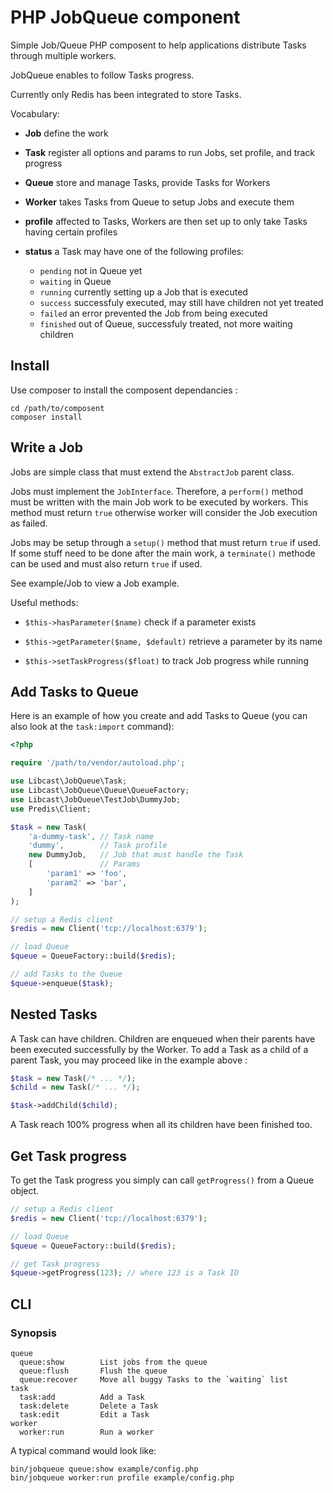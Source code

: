 PHP JobQueue component
======================

Simple Job/Queue PHP composent to help applications distribute Tasks through
multiple workers.

JobQueue enables to follow Tasks progress.

Currently only Redis has been integrated to store Tasks.

Vocabulary:

  * **Job** define the work

  * **Task** register all options and params to run Jobs, set profile, and
    track progress

  * **Queue** store and manage Tasks, provide Tasks for Workers

  * **Worker** takes Tasks from Queue to setup Jobs and execute them

  * **profile** affected to Tasks, Workers are then set up to only take Tasks
    having certain profiles

  * **status** a Task may have one of the following profiles:
    - `pending`  not in Queue yet
    - `waiting`  in Queue
    - `running`  currently setting up a Job that is executed
    - `success`  successfuly executed, may still have children not yet treated
    - `failed`   an error prevented the Job from being executed
    - `finished` out of Queue, successfuly treated, not more waiting children

Install
-------

Use composer to install the composent dependancies :

	cd /path/to/composent
	composer install


Write a Job
-----------

Jobs are simple class that must extend the `AbstractJob` parent class.

Jobs must implement the `JobInterface`. Therefore, a `perform()` method must
be written with the main Job work to be executed by workers. This method must
return `true` otherwise worker will consider the Job execution as failed.

Jobs may be setup through a `setup()` method that must return `true` if used.
If some stuff need to be done after the main work, a `terminate()` methode can
be used and must also return `true` if used.

See example/Job to view a Job example.

Useful methods:

  * `$this->hasParameter($name)`            check if a parameter exists

  * `$this->getParameter($name, $default)`  retrieve a parameter by its name

  * `$this->setTaskProgress($float)`        to track Job progress while running


Add Tasks to Queue
------------------

Here is an example of how you create and add Tasks to Queue (you can also look
at the `task:import` command):

```php
<?php

require '/path/to/vendor/autoload.php';

use Libcast\JobQueue\Task;
use Libcast\JobQueue\Queue\QueueFactory;
use Libcast\JobQueue\TestJob\DummyJob;
use Predis\Client;

$task = new Task(
    'a-dummy-task', // Task name
    'dummy',        // Task profile
    new DummyJob,   // Job that must handle the Task
    [               // Params
        'param1' => 'foo',
        'param2' => 'bar',
    ]
);

// setup a Redis client
$redis = new Client('tcp://localhost:6379');

// load Queue
$queue = QueueFactory::build($redis);

// add Tasks to the Queue
$queue->enqueue($task);
```


Nested Tasks
------------

A Task can have children. Children are enqueued when their parents have been
executed successfully by the Worker. To add a Task as a child of a parent Task,
you may proceed like in the example above :

```php
$task = new Task(/* ... */);
$child = new Task(/* ... */);

$task->addChild($child);
```

A Task reach 100% progress when all its children have been finished too.


Get Task progress
-----------------

To get the Task progress you simply can call `getProgress()` from a Queue object.

```php
// setup a Redis client
$redis = new Client('tcp://localhost:6379');

// load Queue
$queue = QueueFactory::build($redis);

// get Task progress
$queue->getProgress(123); // where 123 is a Task ID
```


CLI
---

### Synopsis

    queue
      queue:show        List jobs from the queue
      queue:flush       Flush the queue
      queue:recover     Move all buggy Tasks to the `waiting` list
    task
      task:add          Add a Task
      task:delete       Delete a Task
      task:edit         Edit a Task
    worker
      worker:run        Run a worker

A typical command would look like:

    bin/jobqueue queue:show example/config.php
    bin/jobqueue worker:run profile example/config.php

